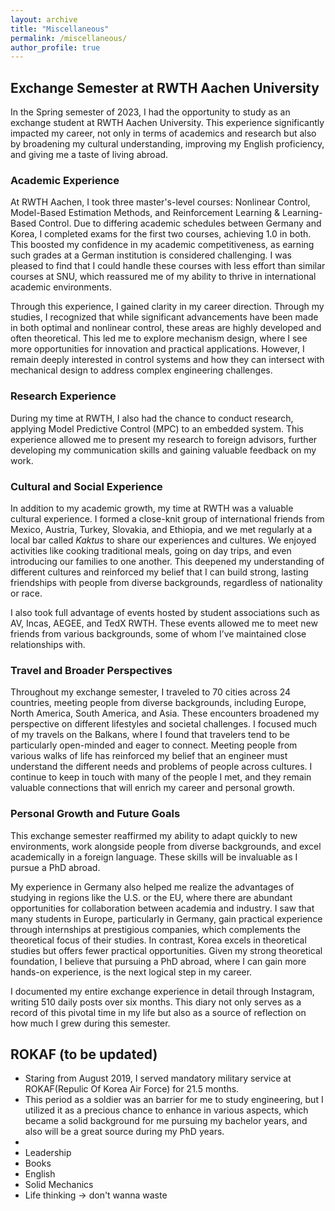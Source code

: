 ```yaml
---
layout: archive
title: "Miscellaneous"
permalink: /miscellaneous/
author_profile: true
---
```


## Exchange Semester at RWTH Aachen University

In the Spring semester of 2023, I had the opportunity to study as an exchange student at RWTH Aachen University. This experience significantly impacted my career, not only in terms of academics and research but also by broadening my cultural understanding, improving my English proficiency, and giving me a taste of living abroad.

### Academic Experience

At RWTH Aachen, I took three master's-level courses: Nonlinear Control, Model-Based Estimation Methods, and Reinforcement Learning & Learning-Based Control. Due to differing academic schedules between Germany and Korea, I completed exams for the first two courses, achieving 1.0 in both. This boosted my confidence in my academic competitiveness, as earning such grades at a German institution is considered challenging. I was pleased to find that I could handle these courses with less effort than similar courses at SNU, which reassured me of my ability to thrive in international academic environments.

Through this experience, I gained clarity in my career direction. Through my studies, I recognized that while significant advancements have been made in both optimal and nonlinear control, these areas are highly developed and often theoretical. This led me to explore mechanism design, where I see more opportunities for innovation and practical applications. However, I remain deeply interested in control systems and how they can intersect with mechanical design to address complex engineering challenges.

### Research Experience

During my time at RWTH, I also had the chance to conduct research, applying Model Predictive Control (MPC) to an embedded system. This experience allowed me to present my research to foreign advisors, further developing my communication skills and gaining valuable feedback on my work.

### Cultural and Social Experience

In addition to my academic growth, my time at RWTH was a valuable cultural experience. I formed a close-knit group of international friends from Mexico, Austria, Turkey, Slovakia, and Ethiopia, and we met regularly at a local bar called *Kaktus* to share our experiences and cultures. We enjoyed activities like cooking traditional meals, going on day trips, and even introducing our families to one another. This deepened my understanding of different cultures and reinforced my belief that I can build strong, lasting friendships with people from diverse backgrounds, regardless of nationality or race.

I also took full advantage of events hosted by student associations such as AV, Incas, AEGEE, and TedX RWTH. These events allowed me to meet new friends from various backgrounds, some of whom I’ve maintained close relationships with.

### Travel and Broader Perspectives

Throughout my exchange semester, I traveled to 70 cities across 24 countries, meeting people from diverse backgrounds, including Europe, North America, South America, and Asia. These encounters broadened my perspective on different lifestyles and societal challenges. I focused much of my travels on the Balkans, where I found that travelers tend to be particularly open-minded and eager to connect. Meeting people from various walks of life has reinforced my belief that an engineer must understand the different needs and problems of people across cultures. I continue to keep in touch with many of the people I met, and they remain valuable connections that will enrich my career and personal growth.

### Personal Growth and Future Goals

This exchange semester reaffirmed my ability to adapt quickly to new environments, work alongside people from diverse backgrounds, and excel academically in a foreign language. These skills will be invaluable as I pursue a PhD abroad.

My experience in Germany also helped me realize the advantages of studying in regions like the U.S. or the EU, where there are abundant opportunities for collaboration between academia and industry. I saw that many students in Europe, particularly in Germany, gain practical experience through internships at prestigious companies, which complements the theoretical focus of their studies. In contrast, Korea excels in theoretical studies but offers fewer practical opportunities. Given my strong theoretical foundation, I believe that pursuing a PhD abroad, where I can gain more hands-on experience, is the next logical step in my career.

I documented my entire exchange experience in detail through Instagram, writing 510 daily posts over six months. This diary not only serves as a record of this pivotal time in my life but also as a source of reflection on how much I grew during this semester.


## ROKAF (to be updated)
- Staring from August 2019, I served mandatory military service at ROKAF(Repulic Of Korea Air Force) for 21.5 months.
- This period as a soldier was an barrier for me to study engineering, but I utilized it as  a precious chance to enhance in various aspects, which became a solid background for me pursuing my bachelor years, and also will be a great source during my PhD years.
- 
- Leadership
- Books
- English
- Solid Mechanics
- Life thinking -> don't wanna waste
